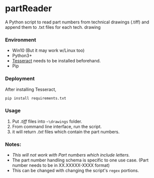 # partReader
A Python script to read part numbers from technical drawings (.tiff) and append them to .txt files for each tech. drawing

### Environment
* Win10 (But it may work w/Linux too)
* Python3+
* [Tesseract](https://github.com/tesseract-ocr/tesseract#installing-tesseract) needs to be installed beforehand.
* Pip

### Deployment
After installing Tesseract, 
```bash
pip install requirements.txt
```

### Usage 
1. Put *.tiff* files into ```~\drawings``` 
folder.
1. From command line interface, run the script.
1. it will return *.txt* files which contain the part numbers. 

### Notes:
* _This will not work with Part numbers which include letters._
* The part number handling schema is specific to one use case. (Part number needs to be in XX.XXXXX-XXXX format)
* This can be changed with changing the script's ```regex``` portions.


